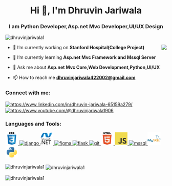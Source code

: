 <h1 align="center">Hi 👋, I'm Dhruvin Jariwala</h1>
<h3 align="center">I am Python Developer,Asp.net Mvc Developer,UI/UX Design</h3>

<p align="left"> <img src="https://komarev.com/ghpvc/?username=dhruvinjariwala1&label=Profile%20views&color=0e75b6&style=flat" alt="dhruvinjariwala1" /> </p>

<img align="right" height="300" src="https://www.bypeople.com/wp-content/uploads/2019/03/people-at-work.gif"  />


- 🔭 I’m currently working on **Stanford Hospital(College Project)**

- 🌱 I’m currently learning **Asp.net Mvc Framework and Mssql Server**

- 💬 Ask me about **Asp.net Mvc Core,Web Development,Python,UI/UX**

- 📫 How to reach me **dhruvinjariwala422002@gmail.com**

<h3 align="left">Connect with me:</h3>
<p align="left">
<a href="https://linkedin.com/in/https://www.linkedin.com/in/dhruvin-jariwala-65159a279/" target="blank"><img align="center" src="https://raw.githubusercontent.com/rahuldkjain/github-profile-readme-generator/master/src/images/icons/Social/linked-in-alt.svg" alt="https://www.linkedin.com/in/dhruvin-jariwala-65159a279/" height="30" width="40" /></a>
<a href="https://www.youtube.com/c/https://www.youtube.com/@dhruvinjariwala1906" target="blank"><img align="center" src="https://raw.githubusercontent.com/rahuldkjain/github-profile-readme-generator/master/src/images/icons/Social/youtube.svg" alt="https://www.youtube.com/@dhruvinjariwala1906" height="30" width="40" /></a>
</p>

<h3 align="left">Languages and Tools:</h3>
<p align="left"> <a href="https://www.w3schools.com/css/" target="_blank" rel="noreferrer"> <img src="https://raw.githubusercontent.com/devicons/devicon/master/icons/css3/css3-original-wordmark.svg" alt="css3" width="40" height="40"/> </a> <a href="https://www.djangoproject.com/" target="_blank" rel="noreferrer"> <img src="https://cdn.worldvectorlogo.com/logos/django.svg" alt="django" width="40" height="40"/> </a> <a href="https://dotnet.microsoft.com/" target="_blank" rel="noreferrer"> <img src="https://raw.githubusercontent.com/devicons/devicon/master/icons/dot-net/dot-net-original-wordmark.svg" alt="dotnet" width="40" height="40"/> </a> <a href="https://www.figma.com/" target="_blank" rel="noreferrer"> <img src="https://www.vectorlogo.zone/logos/figma/figma-icon.svg" alt="figma" width="40" height="40"/> </a> <a href="https://flask.palletsprojects.com/" target="_blank" rel="noreferrer"> <img src="https://www.vectorlogo.zone/logos/pocoo_flask/pocoo_flask-icon.svg" alt="flask" width="40" height="40"/> </a> <a href="https://git-scm.com/" target="_blank" rel="noreferrer"> <img src="https://www.vectorlogo.zone/logos/git-scm/git-scm-icon.svg" alt="git" width="40" height="40"/> </a> <a href="https://www.w3.org/html/" target="_blank" rel="noreferrer"> <img src="https://raw.githubusercontent.com/devicons/devicon/master/icons/html5/html5-original-wordmark.svg" alt="html5" width="40" height="40"/> </a> <a href="https://developer.mozilla.org/en-US/docs/Web/JavaScript" target="_blank" rel="noreferrer"> <img src="https://raw.githubusercontent.com/devicons/devicon/master/icons/javascript/javascript-original.svg" alt="javascript" width="40" height="40"/> </a> <a href="https://www.microsoft.com/en-us/sql-server" target="_blank" rel="noreferrer"> <img src="https://www.svgrepo.com/show/303229/microsoft-sql-server-logo.svg" alt="mssql" width="40" height="40"/> </a> <a href="https://www.mysql.com/" target="_blank" rel="noreferrer"> <img src="https://raw.githubusercontent.com/devicons/devicon/master/icons/mysql/mysql-original-wordmark.svg" alt="mysql" width="40" height="40"/> </a> <a href="https://www.python.org" target="_blank" rel="noreferrer"> <img src="https://raw.githubusercontent.com/devicons/devicon/master/icons/python/python-original.svg" alt="python" width="40" height="40"/> </a> </p>

<p><img align="left" src="https://github-readme-stats.vercel.app/api/top-langs?username=dhruvinjariwala1&show_icons=true&locale=en&layout=compact" alt="dhruvinjariwala1" /></p>

<p>&nbsp;<img align="center" src="https://github-readme-stats.vercel.app/api?username=dhruvinjariwala1&show_icons=true&locale=en" alt="dhruvinjariwala1" /></p>

<p><img align="center" src="https://github-readme-streak-stats.herokuapp.com/?user=dhruvinjariwala1&" alt="dhruvinjariwala1" /></p>
